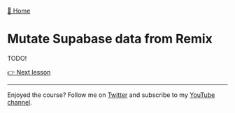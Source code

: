 [🏡 Home](../README.md)

# Mutate Supabase data from Remix

TODO!

[👉 Next lesson](./10-implement-realtime.md)

---

Enjoyed the course? Follow me on [Twitter](https://twitter.com/jonmeyers_io) and subscribe to my [YouTube channel](https://www.youtube.com/jonmeyers).
